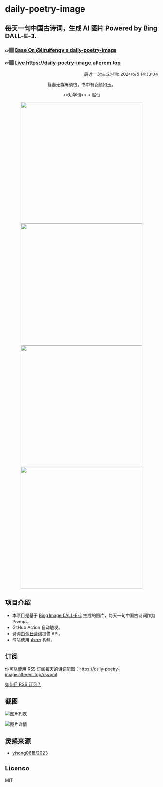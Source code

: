 
# daily-poetry-image

## 每天一句中国古诗词，生成 AI 图片 Powered by Bing DALL-E-3.

### 👉🏽 [Base On @liruifengv's daily-poetry-image](https://github.com/liruifengv/daily-poetry-image)

### 👉🏽 [Live](https://daily-poetry-image.alterem.top/) https://daily-poetry-image.alterem.top

<p align="right">
  最近一次生成时间: 2024/6/5 14:23:04
</p>
<p align="center">
娶妻无媒毋须恨，书中有女颜如玉。
</p>
<p align="center">
<<劝学诗>> • 赵恒
</p>
<p align="center">
<img src="https://tse4.mm.bing.net/th/id/OIG1.Bj4_eNbIS5sUQgXXlH24" height="400" width="400" />
<img src="https://tse1.mm.bing.net/th/id/OIG1.IK9CgPpXAY8..RXG30CV" height="400" width="400" />
<img src="https://tse2.mm.bing.net/th/id/OIG1.X1c9hS3Q7RnsPPebqf1b" height="400" width="400" />
<img src="https://tse3.mm.bing.net/th/id/OIG1.YK_PNJNK63LTr5tTe8.M" height="400" width="400" />
</p>

## 项目介绍

-   本项目是基于 [Bing Image DALL-E-3](https://www.bing.com/images/create) 生成的图片，每天一句中国古诗词作为 Prompt。
-   GitHub Action 自动触发。
-   诗词由[今日诗词](https://www.jinrishici.com/)提供 API。
-   网站使用 [Astro](https://astro.build) 构建。

## 订阅

你可以使用 RSS 订阅每天的诗词配图：https://daily-poetry-image.alterem.top/rss.xml

[如何用 RSS 订阅？](https://zhuanlan.zhihu.com/p/55026716)

## 截图

![图片列表](./screenshots/Snipaste_2023-12-28_21-00-26.png)

![图片详情](./screenshots/Snipaste_2023-12-28_21-00-53.png)

## 灵感来源

-   [yihong0618/2023](https://github.com/yihong0618/2023)

## License

MIT

